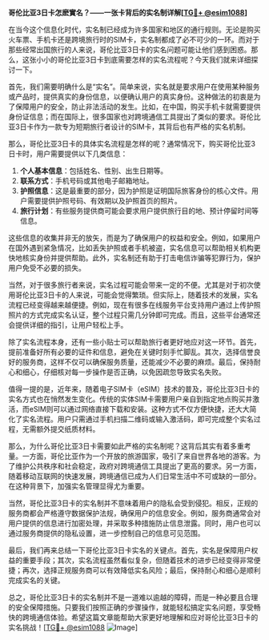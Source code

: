 **哥伦比亚3日卡怎麽實名？——一张卡背后的实名制详解[[TG💪+ @esim1088](https://t.me/s/esim1088)]**

在当今这个信息化时代，实名制已经成为许多国家和地区的通行规则。无论是购买火车票、手机卡还是跨境旅行时的SIM卡，实名制都成了必不可少的一环。而对于那些经常出国旅行的人来说，哥伦比亚3日卡的实名问题可能让他们感到困惑。那么，这张小小的哥伦比亚3日卡到底需要怎样的实名流程呢？今天我们就来详细探讨一下。

首先，我们需要明确什么是“实名”。简单来说，实名就是要求用户在使用某种服务或产品时，提供真实的身份信息，以便确认用户的真实身份。这种做法的初衷是为了保障用户的安全，防止非法活动的发生。比如，在中国，购买手机卡就需要提供身份证信息；而在国际上，很多国家也对跨境通信工具提出了类似的要求。哥伦比亚3日卡作为一款专为短期旅行者设计的SIM卡，其背后也有严格的实名机制。

那么，哥伦比亚3日卡的具体实名流程是怎样的呢？通常情况下，购买哥伦比亚3日卡时，用户需要提供以下几类信息：

1. **个人基本信息**：包括姓名、性别、出生日期等。
2. **联系方式**：手机号码或其他电子邮箱地址。
3. **护照信息**：这是最重要的部分，因为护照是证明国际旅客身份的核心文件。用户需要提供护照号码、有效期以及护照首页的照片。
4. **旅行计划**：有些服务提供商可能会要求用户提供旅行目的地、预计停留时间等信息。

这些信息的收集并非无的放矢，而是为了确保用户的权益和安全。例如，如果用户在国外遇到紧急情况，比如丢失护照或者手机被盗，实名信息可以帮助相关机构更快地核实身份并提供帮助。此外，实名制还有助于打击电信诈骗等犯罪行为，保护用户免受不必要的损失。

当然，对于很多旅行者来说，实名过程可能会带来一定的不便。尤其是对于初次使用哥伦比亚3日卡的人来说，可能会觉得繁琐。但实际上，随着技术的发展，实名流程已经变得越来越便捷。例如，现在有很多在线服务平台支持用户通过上传护照照片的方式完成实名认证，整个过程只需几分钟即可完成。而且，这些平台通常还会提供详细的指引，让用户轻松上手。

除了实名流程本身，还有一些小贴士可以帮助旅行者更好地应对这一环节。首先，提前准备好所有必要的证件和信息，避免在关键时刻手忙脚乱。其次，选择信誉良好的服务商，这样不仅可以确保服务质量，还能减少不必要的麻烦。最后，保持耐心和细心，仔细核对每一步操作是否正确，以免因疏忽导致实名失败。

值得一提的是，近年来，随着电子SIM卡（eSIM）技术的普及，哥伦比亚3日卡的实名方式也在悄然发生变化。传统的实体SIM卡需要用户亲自到指定地点购买并激活，而eSIM则可以通过网络直接下载和安装。这种方式不仅方便快捷，还大大简化了实名流程。用户只需通过手机扫描二维码或输入激活码，即可完成整个实名过程，无需额外提交纸质材料。

那么，为什么哥伦比亚3日卡需要如此严格的实名制呢？这背后其实有着多重考量。一方面，哥伦比亚作为一个开放的旅游国家，吸引了来自世界各地的游客。为了维护公共秩序和社会稳定，政府对跨境通信工具提出了更高的要求。另一方面，随着移动互联网的快速发展，跨境通信已成为人们日常生活中不可或缺的一部分。在这种背景下，加强实名管理显得尤为重要。

当然，哥伦比亚3日卡的实名制并不意味着用户的隐私会受到侵犯。相反，正规的服务商都会严格遵守数据保护法规，确保用户的信息安全。例如，服务商通常会对用户提供的信息进行加密处理，并采取多种措施防止信息泄露。同时，用户也可以通过服务商提供的隐私设置，进一步控制自己的信息可见范围。

最后，我们再来总结一下哥伦比亚3日卡实名的关键点。首先，实名是保障用户权益的重要手段；其次，实名流程虽然看似复杂，但随着技术的进步已经变得非常便捷；再次，选择正规服务商可以有效降低实名风险；最后，保持耐心和细心是顺利完成实名的关键。

总之，哥伦比亚3日卡的实名制并不是一道难以逾越的障碍，而是一种必要且合理的安全保障措施。只要我们按照正确的步骤操作，就能轻松搞定实名问题，享受畅快的跨境通信体验。希望这篇文章能帮助大家更好地理解和应对哥伦比亚3日卡的实名挑战！[[TG💪+ @esim1088](https://t.me/s/esim1088) ![Image](https://i.postimg.cc/4NQfJmqS/Snipaste-2025-05-13-00-14-12.png)]